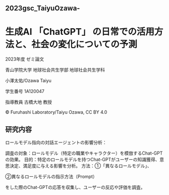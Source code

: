 ## 2023gsc_TaiyuOzawa-

# 生成AI 「ChatGPT」 の日常での活用方法と、社会の変化についての予測


2023年度 ゼミ論文

青山学院大学 地球社会共生学部 地球社会共生学科

小澤太佑/Ozawa Taiyu

学生番号 1A120047

指導教員 古橋大地 教授

© Furuhashi Laboratory/Taiyu Ozawa, CC BY 4.0

##  研究内容
ロールモデル指向の対話エージェントの影響分析：

調査の対象：ロールモデル（特定の職業やキャラクター）を模倣するChat-GPTの効果。
目的：特定のロールモデルを持つChat-GPTがユーザーの知識獲得、意思決定、満足度に与える影響を分析。
方法：①「異なるロールモデル」、

②異なるロールモデルの指示方法（Prompt）

をした際のChat-GPTの応答を収集し、ユーザーの反応や評価を調査。

